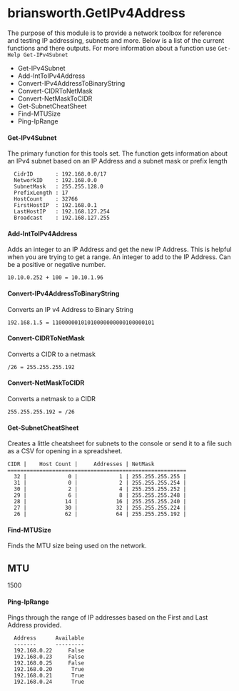# briansworth.GetIPv4Address
The purpose of this module is to provide a network toolbox for reference and testing IP addressing, subnets and more.  Below is a list of the current functions and there outputs.  For more information about a function use `Get-Help Get-IPv4Subnet`

- Get-IPv4Subnet
- Add-IntToIPv4Address 
- Convert-IPv4AddressToBinaryString
- Convert-CIDRToNetMask
- Convert-NetMaskToCIDR
- Get-SubnetCheatSheet
- Find-MTUSize
- Ping-IpRange



#### Get-IPv4Subnet
The primary function for this tools set.  The function gets information about an IPv4 subnet based on an IP Address and a subnet mask or prefix length

      CidrID       : 192.168.0.0/17
      NetworkID    : 192.168.0.0
      SubnetMask   : 255.255.128.0
      PrefixLength : 17
      HostCount    : 32766
      FirstHostIP  : 192.168.0.1
      LastHostIP   : 192.168.127.254
      Broadcast    : 192.168.127.255
 
 
 
#### Add-IntToIPv4Address
Adds an integer to an IP Address and get the new IP Address.  This is helpful when you are trying to get a range.        An integer to add to the IP Address. Can be a positive or negative number.

	10.10.0.252 + 100 = 10.10.1.96


#### Convert-IPv4AddressToBinaryString
Converts an IP v4 Address to Binary String 

    192.168.1.5 = 11000000101010000000000100000101


#### Convert-CIDRToNetMask
Converts a CIDR to a netmask 

    /26 = 255.255.255.192


#### Convert-NetMaskToCIDR 
Converts a netmask to a CIDR

    255.255.255.192 = /26


#### Get-SubnetCheatSheet
Creates a little cheatsheet for subnets to the console or send it to a file such as a CSV for opening in a spreadsheet.

    CIDR |    Host Count |     Addresses | NetMask       
    ========================================================
      32 |             0 |             1 | 255.255.255.255 | 
      31 |             0 |             2 | 255.255.255.254 | 
      30 |             2 |             4 | 255.255.255.252 | 
      29 |             6 |             8 | 255.255.255.248 | 
      28 |            14 |            16 | 255.255.255.240 | 
      27 |            30 |            32 | 255.255.255.224 | 
      26 |            62 |            64 | 255.255.255.192 | 



#### Find-MTUSize
Finds the MTU size being used on the network.

 MTU
 ---
1500


#### Ping-IpRange
Pings through the range of IP addresses based on the First and Last Address provided.

      Address      Available
      -------      ---------
      192.168.0.22     False
      192.168.0.23     False
      192.168.0.25     False
      192.168.0.20      True
      192.168.0.21      True
      192.168.0.24      True
      

